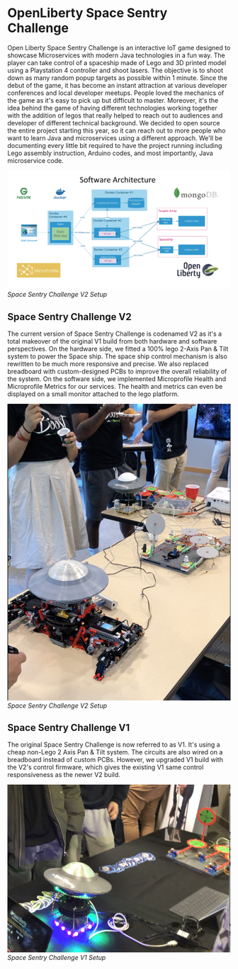 # OpenLiberty Space Sentry Challenge

Open Liberty Space Sentry Challenge is an interactive IoT game designed to showcase Microservices with modern Java technologies in a fun way. The player can take control of a spaceship made of Lego and 3D printed model using a Playstation 4 controller and shoot lasers. The objective is to shoot down as many random popup targets as possible within 1 minute. Since the debut of the game, it has become an instant attraction at various developer conferences and local developer meetups. People loved the mechanics of the game as it's easy to pick up but difficult to master. Moreover, it's the idea behind the game of having different technologies working together with the addition of legos that really helped to reach out to audiences and developer of different technical background. We decided to open source the entire project starting this year, so it can reach out to more people who want to learn Java and microservices using a different approach. We'll be documenting every little bit required to have the project running including Lego assembly instruction, Arduino codes, and most importantly, Java microservice code.

![V2 Build](assets/images/architecture.png "architecture")
*Space Sentry Challenge V2 Setup*

## Space Sentry Challenge V2

The current version of Space Sentry Challenge is codenamed V2 as it's a total makeover of the original V1 build from both hardware and software perspectives. On the hardware side, we fitted a 100% lego 2-Axis Pan & Tilt system to power the Space ship. The space ship control mechanism is also rewritten to be much more responsive and precise. We also replaced breadboard with custom-designed PCBs to improve the overall reliability of the system. On the software side, we implemented Microprofile Health and Microprofile Metrics for our services. The health and metrics can even be displayed on a small monitor attached to the lego platform. 

![V2 Build](assets/images/ssv2.png "V2 Build")
*Space Sentry Challenge V2 Setup*

## Space Sentry Challenge V1

The original Space Sentry Challenge is now referred to as V1. It's using a cheap non-Lego 2 Axis Pan & Tilt system. The circuits are also wired on a breadboard instead of custom PCBs. However, we upgraded V1 build with the V2's control firmware, which gives the existing V1 same control responsiveness as the newer V2 build.

![V1 Build](assets/images/v1_build.png "V1 Build")
*Space Sentry Challenge V1 Setup*



